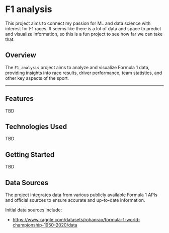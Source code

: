 # F1 analysis
This project aims to connect my passion for ML and data science with interest
for F1 races. It seems like there is a lot of data and space to predict and visualize
information, so this is a fun project to see how far we can take that.

## Overview

The `F1_analysis` project aims to analyze and visualize Formula 1 data, providing 
insights into race results, driver performance, team statistics, and other key 
aspects of the sport.

---
## Features
TBD

## Technologies Used
TBD

## Getting Started
TBD

## Data Sources

The project integrates data from various publicly available Formula 1 APIs and 
official sources to ensure accurate and up-to-date information.

Initial data sources include:
- https://www.kaggle.com/datasets/rohanrao/formula-1-world-championship-1950-2020/data
